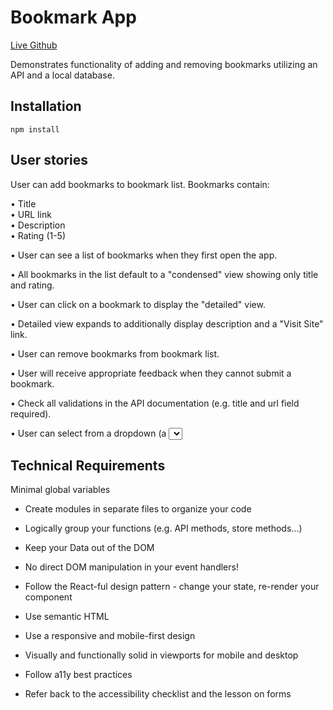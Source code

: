 # Bookmark App
[Live Github](https://gillitux.github.io/bookmark-app/dist "Live Page")  
  
Demonstrates functionality of adding and removing bookmarks utilizing an API and a local database. 
## Installation
```
npm install
```
## User stories

User can add bookmarks to bookmark list. Bookmarks contain:

•  Title  
•  URL link  
•  Description  
•  Rating (1-5)  

•  User can see a list of bookmarks when they first open the app.

•  All bookmarks in the list default to a "condensed" view showing only title and rating. 

•  User can click on a bookmark to display the "detailed" view.

•  Detailed view expands to additionally display description and a "Visit Site" link.  

•  User can remove bookmarks from bookmark list.

•  User will receive appropriate feedback when they cannot submit a bookmark.

•  Check all validations in the API documentation (e.g. title and url field required).  

•  User can select from a dropdown (a <select> element) a "minimum rating" to filter the list by all bookmarks rated at or above the chosen selection.
Use namespacing to adhere to good architecture practices


## Technical Requirements
Minimal global variables
* Create modules in separate files to organize your code
* Logically group your functions (e.g. API methods, store methods...)
* Keep your Data out of the DOM

* No direct DOM manipulation in your event handlers!
* Follow the React-ful design pattern - change your state, re-render your component
* Use semantic HTML

* Use a responsive and mobile-first design

* Visually and functionally solid in viewports for mobile and desktop
* Follow a11y best practices

* Refer back to the accessibility checklist and the lesson on forms
